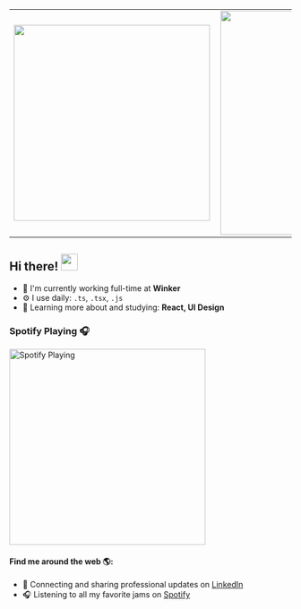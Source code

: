 <center>
  <table>
    <tr>
        <td><img width="350px" align="left" src="https://github-readme-stats.kidoncio.vercel.app/api/top-langs/?username=Kidoncio&layout=compact&theme=radical" /></td>
        <td><img width="400px" align="left" src="https://github-readme-stats.kidoncio.vercel.app/api?username=Kidoncio&hide=prs&show_icons=true&theme=radical" /></td>
    </tr>   
  </table>
</center>

## Hi there! <img src="https://raw.githubusercontent.com/iampavangandhi/iampavangandhi/master/gifs/Hi.gif" width="30px"></h2>

- 🏢 I'm currently working full-time at **Winker**
- ⚙️ I use daily: `.ts`, `.tsx`, `.js`
- 🌱 Learning more about and studying: **React, UI Design**

### Spotify Playing 🎧
[<img src="spotify-now-playing.kidoncio.vercel.app/api/spotify-playing" alt="Spotify Playing" width="350" />](https://open.spotify.com/user/swyqyimdc12jajde4vpwd2x1b)

#### Find me around the web 🌎:
- 💼 Connecting and sharing professional updates on <a href="https://www.linkedin.com/in/kidoncio/">LinkedIn</a>
- 🎧 Listening to all my favorite jams on <a href="https://open.spotify.com/user/12170257891">Spotify</a>
